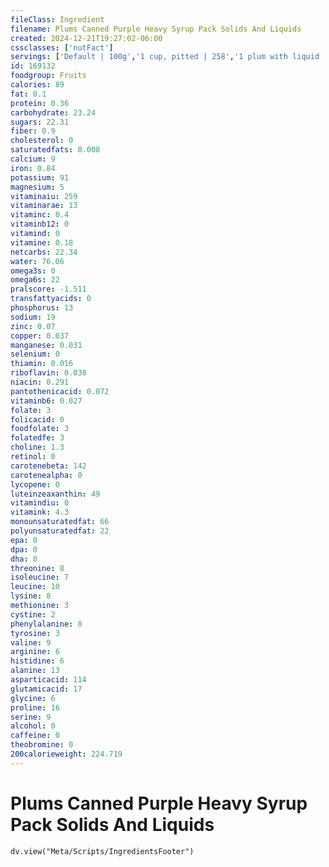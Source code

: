 ```yaml
---
fileClass: Ingredient
filename: Plums Canned Purple Heavy Syrup Pack Solids And Liquids
created: 2024-12-21T19:27:02-06:00
cssclasses: ['nutFact']
servings: ['Default | 100g','1 cup, pitted | 258','1 plum with liquid | 46']
id: 169132
foodgroup: Fruits
calories: 89
fat: 0.1
protein: 0.36
carbohydrate: 23.24
sugars: 22.31
fiber: 0.9
cholesterol: 0
saturatedfats: 0.008
calcium: 9
iron: 0.84
potassium: 91
magnesium: 5
vitaminaiu: 259
vitaminarae: 13
vitaminc: 0.4
vitaminb12: 0
vitamind: 0
vitamine: 0.18
netcarbs: 22.34
water: 76.06
omega3s: 0
omega6s: 22
pralscore: -1.511
transfattyacids: 0
phosphorus: 13
sodium: 19
zinc: 0.07
copper: 0.037
manganese: 0.031
selenium: 0
thiamin: 0.016
riboflavin: 0.038
niacin: 0.291
pantothenicacid: 0.072
vitaminb6: 0.027
folate: 3
folicacid: 0
foodfolate: 3
folatedfe: 3
choline: 1.3
retinol: 0
carotenebeta: 142
carotenealpha: 0
lycopene: 0
luteinzeaxanthin: 49
vitamindiu: 0
vitamink: 4.3
monounsaturatedfat: 66
polyunsaturatedfat: 22
epa: 0
dpa: 0
dha: 0
threonine: 8
isoleucine: 7
leucine: 10
lysine: 8
methionine: 3
cystine: 2
phenylalanine: 8
tyrosine: 3
valine: 9
arginine: 6
histidine: 6
alanine: 13
asparticacid: 114
glutamicacid: 17
glycine: 6
proline: 16
serine: 9
alcohol: 0
caffeine: 0
theobromine: 0
200calorieweight: 224.719
---
```


# Plums Canned Purple Heavy Syrup Pack Solids And Liquids

```dataviewjs
dv.view("Meta/Scripts/IngredientsFooter")
```